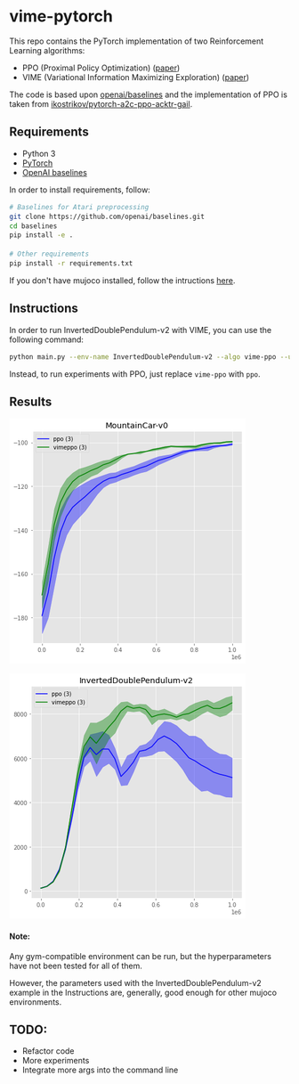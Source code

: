 # vime-pytorch

This repo contains the PyTorch implementation of two Reinforcement Learning algorithms:

* PPO (Proximal Policy Optimization) ([paper](https://arxiv.org/abs/1707.06347))
* VIME (Variational Information Maximizing Exploration) ([paper](https://arxiv.org/abs/1605.09674))

The code is based upon [openai/baselines](https://github.com/openai/baselines)
and the implementation of PPO is taken from [ikostrikov/pytorch-a2c-ppo-acktr-gail](https://github.com/ikostrikov/pytorch-a2c-ppo-acktr-gail/).

## Requirements

* Python 3
* [PyTorch](http://pytorch.org/)
* [OpenAI baselines](https://github.com/openai/baselines)

In order to install requirements, follow:

```bash
# Baselines for Atari preprocessing
git clone https://github.com/openai/baselines.git
cd baselines
pip install -e .

# Other requirements
pip install -r requirements.txt
```

If you don't have mujoco installed, follow the intructions [here](https://github.com/openai/mujoco-py).

## Instructions

In order to run InvertedDoublePendulum-v2 with VIME, you can use the following command:

```bash
python main.py --env-name InvertedDoublePendulum-v2 --algo vime-ppo --use-gae --log-interval 1 --num-steps 2048 --num-processes 1 --lr 3e-4 --entropy-coef 0 --value-loss-coef 0.5 --ppo-epoch 10 --num-mini-batch 32 --gamma 0.99 --num-env-steps 1000000 --use-linear-lr-decay --no-cuda --log-dir /tmp/vime-ppo/halfcheetah/halfcheetah-0 --seed 0 --use-proper-time-limits --eta 0.01
```
   
Instead, to run experiments with PPO, just replace `vime-ppo` with `ppo`.

## Results

![MountainCar-v0](results/imgs/mountain_car.png)

![InvertedDoublePendulum-v2](results/imgs/double_pendulum.png)

#### Note:

Any gym-compatible environment can be run, but the hyperparameters have not been tested for all of them. 

However, the parameters used with the InvertedDoublePendulum-v2 example in the Instructions are, generally, good enough for other mujoco environments. 

## TODO:

* Refactor code
* More experiments
* Integrate more args into the command line